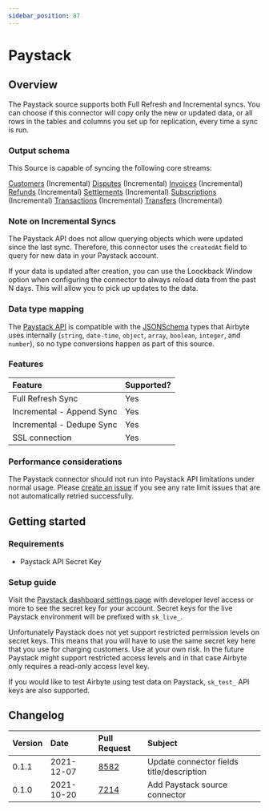 ```yaml
---
sidebar_position: 87
---
```


# Paystack

## Overview

The Paystack source supports both Full Refresh and Incremental syncs. You can choose if this connector will copy only the new or updated data, or all rows in the tables and columns you set up for replication, every time a sync is run.

### Output schema

This Source is capable of syncing the following core streams:

[Customers](https://paystack.com/docs/api/#customer-list) \(Incremental\)
[Disputes](https://paystack.com/docs/api/#dispute-list) \(Incremental\)
[Invoices](https://paystack.com/docs/api/#invoice-list) \(Incremental\)
[Refunds](https://paystack.com/docs/api/#refund-list) \(Incremental\)
[Settlements](https://paystack.com/docs/api/#settlement) \(Incremental\)
[Subscriptions](https://paystack.com/docs/api/#subscription-list) \(Incremental\)
[Transactions](https://paystack.com/docs/api/#transaction-list) \(Incremental\)
[Transfers](https://paystack.com/docs/api/#transfer-list) \(Incremental\)

### Note on Incremental Syncs

The Paystack API does not allow querying objects which were updated since the last sync. Therefore, this connector uses the `createdAt` field to query for new data in your Paystack account.

If your data is updated after creation, you can use the Loockback Window option when configuring the connector to always reload data from the past N days. This will allow you to pick up updates to the data.

### Data type mapping

The [Paystack API](https://paystack.com/docs/api) is compatible with the [JSONSchema](https://json-schema.org/understanding-json-schema/reference/index.html) types that Airbyte uses internally \(`string`, `date-time`, `object`, `array`, `boolean`, `integer`, and `number`\), so no type conversions happen as part of this source.

### Features

| Feature | Supported? |
| :--- | :--- |
| Full Refresh Sync | Yes |
| Incremental - Append Sync | Yes |
| Incremental - Dedupe Sync | Yes |
| SSL connection | Yes |

### Performance considerations

The Paystack connector should not run into Paystack API limitations under normal usage. Please [create an issue](https://github.com/airbytehq/airbyte/issues) if you see any rate limit issues that are not automatically retried successfully.

## Getting started

### Requirements

* Paystack API Secret Key

### Setup guide

Visit the [Paystack dashboard settings page](https://dashboard.paystack.com/#/settings/developer) with developer level access or more to see the secret key for your account. Secret keys for the live Paystack environment will be prefixed with `sk_live_`.

Unfortunately Paystack does not yet support restricted permission levels on secret keys. This means that you will have to use the same secret key here that you use for charging customers. Use at your own risk. In the future Paystack might support restricted access levels and in that case Airbyte only requires a read-only access level key.

If you would like to test Airbyte using test data on Paystack, `sk_test_` API keys are also supported.


## Changelog

| Version | Date | Pull Request | Subject |
| :--- | :--- | :--- | :--- |
| 0.1.1  | 2021-12-07 | [8582](https://github.com/airbytehq/airbyte/pull/8582) | Update connector fields title/description |
| 0.1.0  | 2021-10-20 | [7214](https://github.com/airbytehq/airbyte/pull/7214) | Add Paystack source connector |
